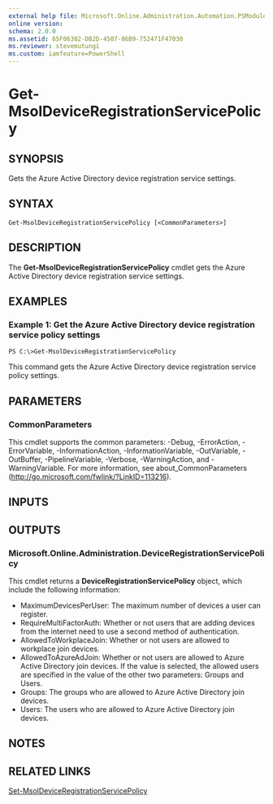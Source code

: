 ```yaml
---
external help file: Microsoft.Online.Administration.Automation.PSModule.dll-Help.xml
online version: 
schema: 2.0.0
ms.assetid: 65F06302-DB2D-4507-86B9-752471F47030
ms.reviewer: stevemutungi
ms.custom: iamfeature=PowerShell
---
```


# Get-MsolDeviceRegistrationServicePolicy

## SYNOPSIS
Gets the Azure Active Directory device registration service settings.

## SYNTAX

```
Get-MsolDeviceRegistrationServicePolicy [<CommonParameters>]
```

## DESCRIPTION
The **Get-MsolDeviceRegistrationServicePolicy** cmdlet gets the Azure Active Directory device registration service settings.

## EXAMPLES

### Example 1: Get the Azure Active Directory device registration service policy settings
```
PS C:\>Get-MsolDeviceRegistrationServicePolicy
```

This command gets the Azure Active Directory device registration service policy settings.

## PARAMETERS

### CommonParameters
This cmdlet supports the common parameters: -Debug, -ErrorAction, -ErrorVariable, -InformationAction, -InformationVariable, -OutVariable, -OutBuffer, -PipelineVariable, -Verbose, -WarningAction, and -WarningVariable. For more information, see about_CommonParameters (http://go.microsoft.com/fwlink/?LinkID=113216).

## INPUTS

## OUTPUTS

### Microsoft.Online.Administration.DeviceRegistrationServicePolicy
This cmdlet returns a **DeviceRegistrationServicePolicy** object, which include the following information: 

- MaximumDevicesPerUser: The maximum number of devices a user can register. 
- RequireMultiFactorAuth: Whether or not users that are adding devices from the internet need to use a second method of authentication. 
- AllowedToWorkplaceJoin: Whether or not users are allowed to workplace join devices. 
- AllowedToAzureAdJoin: Whether or not users are allowed to Azure Active Directory join devices.
If the value is selected, the allowed users are specified in the value of the other two parameters: Groups and Users. 
- Groups: The groups who are allowed to Azure Active Directory join devices. 
- Users: The users who are allowed to Azure Active Directory join devices.

## NOTES

## RELATED LINKS

[Set-MsolDeviceRegistrationServicePolicy](./Set-MsolDeviceRegistrationServicePolicy.md)


